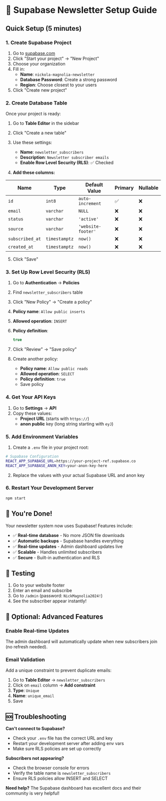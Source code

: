 # 🚀 Supabase Newsletter Setup Guide

## Quick Setup (5 minutes)

### 1. Create Supabase Project
1. Go to [supabase.com](https://supabase.com)
2. Click "Start your project" → "New Project"
3. Choose your organization
4. Fill in:
   - **Name**: `nickola-magnolia-newsletter`
   - **Database Password**: Create a strong password
   - **Region**: Choose closest to your users
5. Click "Create new project"

### 2. Create Database Table
Once your project is ready:

1. Go to **Table Editor** in the sidebar
2. Click "Create a new table"
3. Use these settings:
   - **Name**: `newsletter_subscribers`
   - **Description**: `Newsletter subscriber emails`
   - **Enable Row Level Security (RLS)**: ✅ Checked

4. **Add these columns:**

| Name | Type | Default Value | Primary | Nullable |
|------|------|---------------|---------|----------|
| `id` | `int8` | `auto-increment` | ✅ | ❌ |
| `email` | `varchar` | `NULL` | ❌ | ❌ |
| `status` | `varchar` | `'active'` | ❌ | ❌ |
| `source` | `varchar` | `'website-footer'` | ❌ | ❌ |
| `subscribed_at` | `timestamptz` | `now()` | ❌ | ❌ |
| `created_at` | `timestamptz` | `now()` | ❌ | ❌ |

5. Click "Save"

### 3. Set Up Row Level Security (RLS)
1. Go to **Authentication** → **Policies**
2. Find `newsletter_subscribers` table
3. Click "New Policy" → "Create a policy"
4. **Policy name**: `Allow public inserts`
5. **Allowed operation**: `INSERT`
6. **Policy definition**:
   ```sql
   true
   ```
7. Click "Review" → "Save policy"

8. Create another policy:
   - **Policy name**: `Allow public reads`
   - **Allowed operation**: `SELECT` 
   - **Policy definition**: `true`
   - Save policy

### 4. Get Your API Keys
1. Go to **Settings** → **API**
2. Copy these values:
   - **Project URL** (starts with `https://`)
   - **anon public** key (long string starting with `eyJ`)

### 5. Add Environment Variables
1. Create a `.env` file in your project root:
```bash
# Supabase Configuration
REACT_APP_SUPABASE_URL=https://your-project-ref.supabase.co
REACT_APP_SUPABASE_ANON_KEY=your-anon-key-here
```

2. Replace the values with your actual Supabase URL and anon key

### 6. Restart Your Development Server
```bash
npm start
```

## 🎉 You're Done!

Your newsletter system now uses Supabase! Features include:
- ✅ **Real-time database** - No more JSON file downloads
- ✅ **Automatic backups** - Supabase handles everything
- ✅ **Real-time updates** - Admin dashboard updates live
- ✅ **Scalable** - Handles unlimited subscribers
- ✅ **Secure** - Built-in authentication and RLS

## 🔧 Testing

1. Go to your website footer
2. Enter an email and subscribe
3. Go to `/admin` (password: `NickMagnolia2024!`)
4. See the subscriber appear instantly!

## 🎯 Optional: Advanced Features

### Enable Real-time Updates
The admin dashboard will automatically update when new subscribers join (no refresh needed).

### Email Validation
Add a unique constraint to prevent duplicate emails:
1. Go to **Table Editor** → `newsletter_subscribers`
2. Click on `email` column → **Add constraint**
3. **Type**: `Unique`
4. **Name**: `unique_email`
5. Save

## 🆘 Troubleshooting

**Can't connect to Supabase?**
- Check your `.env` file has the correct URL and key
- Restart your development server after adding env vars
- Make sure RLS policies are set up correctly

**Subscribers not appearing?**
- Check the browser console for errors
- Verify the table name is `newsletter_subscribers`
- Ensure RLS policies allow INSERT and SELECT

**Need help?** 
The Supabase dashboard has excellent docs and their community is very helpful!
